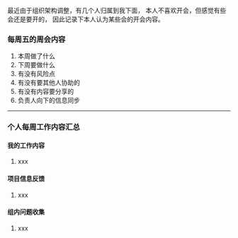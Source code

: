 最近由于组织架构调整，有几个人归属到我下面，
本人不喜欢开会，但感觉有些会还是要开的，
因此记录下本人认为某些会的开会内容。

### 每周五的周会内容
1. 本周做了什么
2. 下周要做什么
3. 有没有风险点
4. 有没有要其他人协助的
5. 有没有内容要分享的
6. 负责人向下的信息同步

---

### 个人每周工作内容汇总
#### 我的工作内容
1. xxx
#### 项目信息反馈
1. xxx
#### 组内问题收集
1. xxx